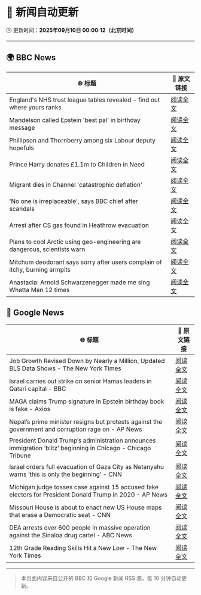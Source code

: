 # 🧠 新闻自动更新

🕒 更新时间：**2025年09月10日 00:00:12（北京时间）**

---

## 🌍 BBC News

| 🌐 标题 | 🔗 原文链接 |
|--------|-------------|
| England's NHS trust league tables revealed - find out where yours ranks | [阅读全文](https://www.bbc.com/news/articles/cq8eqxlypv7o?at_medium=RSS&at_campaign=rss) |
| Mandelson called Epstein 'best pal' in birthday message | [阅读全文](https://www.bbc.com/news/articles/cwy9dwe50leo?at_medium=RSS&at_campaign=rss) |
| Phillipson and Thornberry among six Labour deputy hopefuls | [阅读全文](https://www.bbc.com/news/articles/c3rvqv9yg4eo?at_medium=RSS&at_campaign=rss) |
| Prince Harry donates £1.1m to Children in Need | [阅读全文](https://www.bbc.com/news/articles/ckg2xknwyp7o?at_medium=RSS&at_campaign=rss) |
| Migrant dies in Channel 'catastrophic deflation' | [阅读全文](https://www.bbc.com/news/articles/ce84nw9pllwo?at_medium=RSS&at_campaign=rss) |
| 'No one is irreplaceable', says BBC chief after scandals | [阅读全文](https://www.bbc.com/news/articles/cj07r78gg32o?at_medium=RSS&at_campaign=rss) |
| Arrest after CS gas found in Heathrow evacuation | [阅读全文](https://www.bbc.com/news/articles/ckgy9e0zpp3o?at_medium=RSS&at_campaign=rss) |
| Plans to cool Arctic using geo-engineering are dangerous, scientists warn | [阅读全文](https://www.bbc.com/news/articles/c5yqw996q1ko?at_medium=RSS&at_campaign=rss) |
| Mitchum deodorant says sorry after users complain of itchy, burning armpits | [阅读全文](https://www.bbc.com/news/articles/cly0gkrqq7ko?at_medium=RSS&at_campaign=rss) |
| Anastacia: Arnold Schwarzenegger made me sing Whatta Man 12 times | [阅读全文](https://www.bbc.com/news/articles/cm2zmd2rmnko?at_medium=RSS&at_campaign=rss) |

## 📰 Google News

| 🌐 标题 | 🔗 原文链接 |
|--------|-------------|
| Job Growth Revised Down by Nearly a Million, Updated BLS Data Shows - The New York Times | [阅读全文](https://news.google.com/rss/articles/CBMigAFBVV95cUxOTUxIaUVickJyblY0d2hIN3plRlpER0o1VF81U1gxUG5RWEtZRTNNR29NcDJZaHRFQlRha1hzazkydU5KNlZSWE5qbzM0U0dRU05sVnl4ak9rby1FS1hoRUpvMDZjN0NYU0o5YTlMUzNpSG9uZTdBc1hJOWhfbHkyaA?oc=5) |
| Israel carries out strike on senior Hamas leaders in Qatari capital - BBC | [阅读全文](https://news.google.com/rss/articles/CBMiVEFVX3lxTE91TDZzTE9wemZyQXlLVFVTS0NCQzJfRTQ2QkdTM2VLVkVYSG5hcThaUjF5bUstaUx5RDBJZ1pNUV8yb2V5ZW9PMk5IWHFibWFZaHY3eg?oc=5) |
| MAGA claims Trump signature in Epstein birthday book is fake - Axios | [阅读全文](https://news.google.com/rss/articles/CBMiekFVX3lxTE9tX3lhTF9FR1B4SFNDc1VnNmtWUXB3VXl4REZOUnZmM1pqSDd2d3EtLW9vRkM3WlR6Yi0zUk5NLTRXdmgxMmp1cGpYcUptMVNfblhVTUt6UTJ5WlRmM1BtWVY2dTBTY2tIa21QZXJfaFlHenBvbWY2MzJB?oc=5) |
| Nepal’s prime minister resigns but protests against the government and corruption rage on - AP News | [阅读全文](https://news.google.com/rss/articles/CBMilAFBVV95cUxQdDYzNkd1MHFWekNmekFBR2k3cXh5bjJQXzIzU2JqRGNEbDUwelVtN1hodENaNWlyeDRSaHpsblotRHBqdVJSUE5BUnFOQWlTNTlocGV1cFNSWXlwRlRHUnA3T3hFa3NNd1hCQUlMVmZQOTJpcFVhc1V2emY0SHZYTkdDUFpEVTg4clc5dDRJTTlmdWhs?oc=5) |
| President Donald Trump’s administration announces immigration ‘blitz’ beginning in Chicago - Chicago Tribune | [阅读全文](https://news.google.com/rss/articles/CBMiyAFBVV95cUxOeV9WU3hUTkVoVjhNU3Z0MTBJTVU1VjYySUM0S0xZWk5tVDBZLXlZUjFLVjhZZ0c0N3h6ZmNsTF9SWUhZOFNWUFF2OVAxRk92SVdwVHFOdkJGR1E2OWxpVC1CYmxzVFBnc2d0Tmp4cmpUMmdCbE5MVWplSkozRE0wZ1dhNVJpN29Cd2F0bXp4RW15S2FmSzBleDlhYWtvTUtwNnZUbmFwRjdwNDVUbnhtaU1pTllxOFEwTFdKY1dQdHc2T0QzWU5ydg?oc=5) |
| Israel orders full evacuation of Gaza City as Netanyahu warns ‘this is only the beginning’ - CNN | [阅读全文](https://news.google.com/rss/articles/CBMilwFBVV95cUxNWWgzX0kxczczZzd2RGVvLVEzU1AydWJmYlhVenY0cU5DeWdiQTl3dlhXdFhPVTduMmFMMFgtdXd1SEExeXFXMzNrZ1ZJUlFhY3hWdWpUbEM1bHgzcFMzWWpYeUZHWFo0Z3BrSFlpZDVsTEl2MlBzNXdSZ1ZvVkFoUmNRYW51YkJ1VWdVR2djU1NlX2xKXzZV?oc=5) |
| Michigan judge tosses case against 15 accused fake electors for President Donald Trump in 2020 - AP News | [阅读全文](https://news.google.com/rss/articles/CBMiogFBVV95cUxPcWtzZFpObjJUSWoyYjBOMHBzbFFDVFVJTGxwa2gtcVB3dTdFZDFnTFVVTkpJcDdSbG9XbnBkOFczTWV2Y3RaOW80SG5QbWZGQ2NvazI4ZnVQZWRIc0hNMVBxM2NoX2d1Mm5ZdjJ4SDI0TjNzVmlYd3pPN1dFMFFPYkgtRzktSHoxbi1fTk5LWG1YUU0wbDVkRTZWOFN5YkhXNGc?oc=5) |
| Missouri House is about to enact new US House maps that erase a Democratic seat - CNN | [阅读全文](https://news.google.com/rss/articles/CBMib0FVX3lxTE0zMnFkZFZ3d0VoZ09LMG1CUzltOHlFa205bHV3VDRYTWhncjZ6ZGI5a0JKOEJjNDN0d2xoc1ktcFhNSWRmYjk3aXZSM3hnTmJjYkI1d3Z4WDBOMGJkU2xYT2Mzdk1BRUU1MzZqazA5QQ?oc=5) |
| DEA arrests over 600 people in massive operation against the Sinaloa drug cartel - ABC News | [阅读全文](https://news.google.com/rss/articles/CBMinwFBVV95cUxNUXMzdDlxeFl0cGZVWnRwbldheDBaQ0ltNnFpN1FDNzZILVdaLUV6aE9zemc5UEwzbEZoTGRZRlBLcHFiZlNUZzVkNUJ0bkExenI5X1FORkRHVnRKNzZtMVhRZ0JCbzE1bzF6YU0xbFZyeXhWekR2dTRqUHpveUpMenBldlJlaFA2QnFUUVo3WkMxSmEyVmw5MjMtLWtfWjjSAaQBQVVfeXFMTkgwMmloLS1tVm0yQ0NqZ0lvT2hSamVhOG9CWEdxR21sVFVSX28tUHBnMjFkQUVMcUJiRGZ6NUh2VnVLWVlnUUNsODkxU09tbDJCLTZWbVptVHNWbjFBSlMwbDhYSW1qSmJwcEJZbUZfNGl2Zi1WU3RKNlRHaVZ0aERtcjVjb3FTQWlXeUg3RVlCQkh6d3B6TC1BNjlCcnh3NHluS0Q?oc=5) |
| 12th Grade Reading Skills Hit a New Low - The New York Times | [阅读全文](https://news.google.com/rss/articles/CBMigwFBVV95cUxPWUl3OFR5QmhOZHJxN2hqUG1LUjNETm5ES2lLNWhheFZUSlpEUEwxNFN1Vm1MSkpmTG9rNEZYZnE5NnNtc2thdV9jNjN1UDVJanNpeGNhaGV6clZHX0l2dElhbWg0MF9VLWd5dXM5bEFpZnZWZmppNUFKTGtxME5pM2kwVQ?oc=5) |

---
> 本页面内容来自公开的 BBC 和 Google 新闻 RSS 源，每 10 分钟自动更新。